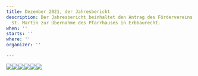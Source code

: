 ```yaml
---
title: Dezember 2021, der Jahresbericht
description: Der Jahresbericht beinhaltet den Antrag des Fördervereins an die Kirchengemeinde
  St. Martin zur Übernahme des Pfarrhauses in Erbbaurecht.
when: ''
starts: ''
where: ''
organizer: ''

---
```

![](/images/forderverein-jahresbericht-2021-s-1-kopie.jpg)![](/images/forderverein-jahresbericht-2021-s-2-kopie.jpg)![](/images/forderverein-jahresbericht-s-3-kopie.jpg)![](/images/forderverein-erwerb-eines-erbaurechtes-anfrage-an-den-verwaltundsrat-oktober-2021-kopie.jpg)![](/images/forderverein-anfrage-an-den-verwaltungsrat-s-2.jpg)![](/images/forderverein-antrag-an-den-verwaltungsrat-s-3-kopie.jpg)